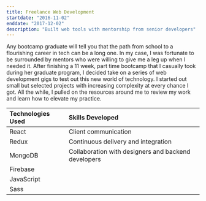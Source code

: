 ```yaml
---
title: Freelance Web Development
startdate: "2016-11-02"
enddate: "2017-12-02"
description: "Built web tools with mentorship from senior developers"
---
```


Any bootcamp graduate will tell you that the path from school to a flourishing career in tech can be a long one. In my case, I was fortunate to be surrounded by mentors who were willing to give me a leg up when I needed it. After finishing a 11 week, part time bootcamp that I casually took during her graduate program, I decided take on a series of web development gigs to test out this new world of technology. I started out small but selected projects with increasing complexity at every chance I got. All the while, I pulled on the resources around me to review my work and learn how to elevate my practice.

| Technologies Used | Skills Developed                                    |
| :---------------- | :-------------------------------------------------- |
| React             | Client communication                                |
| Redux             | Continuous delivery and integration                 |
| MongoDB           | Collaboration with designers and backend developers |
| Firebase          |
| JavaScript        |
| Sass              |
